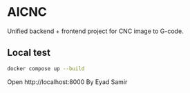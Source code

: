 # AICNC

Unified backend + frontend project for CNC image to G-code.

## Local test
```bash
docker compose up --build
```
Open http://localhost:8000
By Eyad Samir
